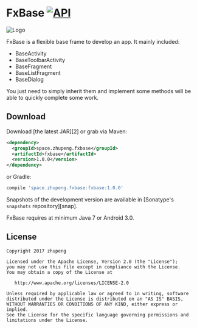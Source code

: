 FxBase [![API](https://img.shields.io/badge/API-11%2B-blue.svg?style=flat)](https://android-arsenal.com/api?level=11)
============

![Logo](http://ob0r3vf26.bkt.clouddn.com/logo.png)

FxBase is a flexible base frame to develop an app. It mainly included:

* BaseActivity
* BaseToolbarActivity
* BaseFragment
* BaseListFragment
* BaseDialog

You just need to simply inherit them and implement some methods will be able to quickly complete some work.

Download
--------

Download [the latest JAR][2] or grab via Maven:
```xml
<dependency>
  <groupId>space.zhupeng.fxbase</groupId>
  <artifactId>fxbase</artifactId>
  <version>1.0.0</version>
</dependency>
```
or Gradle:
```groovy
compile 'space.zhupeng.fxbase:fxbase:1.0.0'
```

Snapshots of the development version are available in [Sonatype's `snapshots` repository][snap].

FxBase requires at minimum Java 7 or Android 3.0.

License
-------

    Copyright 2017 zhupeng

    Licensed under the Apache License, Version 2.0 (the "License");
    you may not use this file except in compliance with the License.
    You may obtain a copy of the License at

       http://www.apache.org/licenses/LICENSE-2.0

    Unless required by applicable law or agreed to in writing, software
    distributed under the License is distributed on an "AS IS" BASIS,
    WITHOUT WARRANTIES OR CONDITIONS OF ANY KIND, either express or implied.
    See the License for the specific language governing permissions and
    limitations under the License.
